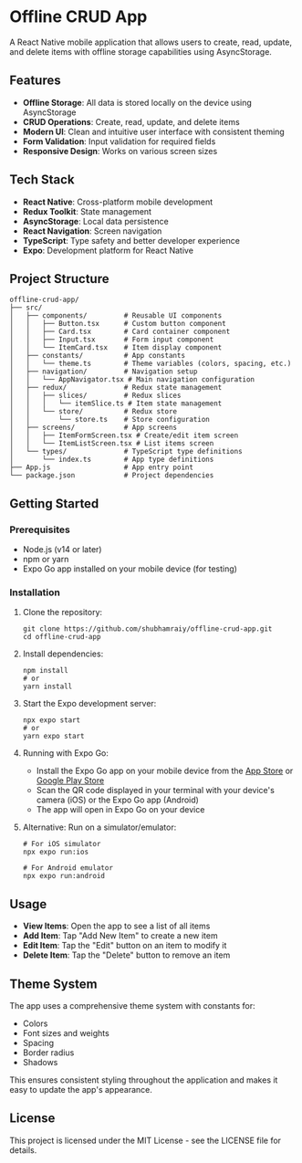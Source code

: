 # Offline CRUD App

A React Native mobile application that allows users to create, read, update, and delete items with offline storage capabilities using AsyncStorage.

## Features

- **Offline Storage**: All data is stored locally on the device using AsyncStorage
- **CRUD Operations**: Create, read, update, and delete items
- **Modern UI**: Clean and intuitive user interface with consistent theming
- **Form Validation**: Input validation for required fields
- **Responsive Design**: Works on various screen sizes

## Tech Stack

- **React Native**: Cross-platform mobile development
- **Redux Toolkit**: State management
- **AsyncStorage**: Local data persistence
- **React Navigation**: Screen navigation
- **TypeScript**: Type safety and better developer experience
- **Expo**: Development platform for React Native

## Project Structure

```
offline-crud-app/
├── src/
│   ├── components/         # Reusable UI components
│   │   ├── Button.tsx      # Custom button component
│   │   ├── Card.tsx        # Card container component
│   │   ├── Input.tsx       # Form input component
│   │   └── ItemCard.tsx    # Item display component
│   ├── constants/          # App constants
│   │   └── theme.ts        # Theme variables (colors, spacing, etc.)
│   ├── navigation/         # Navigation setup
│   │   └── AppNavigator.tsx # Main navigation configuration
│   ├── redux/              # Redux state management
│   │   ├── slices/         # Redux slices
│   │   │   └── itemSlice.ts # Item state management
│   │   └── store/          # Redux store
│   │       └── store.ts    # Store configuration
│   ├── screens/            # App screens
│   │   ├── ItemFormScreen.tsx # Create/edit item screen
│   │   └── ItemListScreen.tsx # List items screen
│   └── types/              # TypeScript type definitions
│       └── index.ts        # App type definitions
├── App.js                  # App entry point
└── package.json            # Project dependencies
```

## Getting Started

### Prerequisites

- Node.js (v14 or later)
- npm or yarn
- Expo Go app installed on your mobile device (for testing)

### Installation

1. Clone the repository:

   ```
   git clone https://github.com/shubhamraiy/offline-crud-app.git
   cd offline-crud-app
   ```

2. Install dependencies:

   ```
   npm install
   # or
   yarn install
   ```

3. Start the Expo development server:

   ```
   npx expo start
   # or
   yarn expo start
   ```

4. Running with Expo Go:

   - Install the Expo Go app on your mobile device from the [App Store](https://apps.apple.com/app/apple-store/id982107779) or [Google Play Store](https://play.google.com/store/apps/details?id=host.exp.exponent)
   - Scan the QR code displayed in your terminal with your device's camera (iOS) or the Expo Go app (Android)
   - The app will open in Expo Go on your device

5. Alternative: Run on a simulator/emulator:

   ```
   # For iOS simulator
   npx expo run:ios

   # For Android emulator
   npx expo run:android
   ```

## Usage

- **View Items**: Open the app to see a list of all items
- **Add Item**: Tap "Add New Item" to create a new item
- **Edit Item**: Tap the "Edit" button on an item to modify it
- **Delete Item**: Tap the "Delete" button to remove an item

## Theme System

The app uses a comprehensive theme system with constants for:

- Colors
- Font sizes and weights
- Spacing
- Border radius
- Shadows

This ensures consistent styling throughout the application and makes it easy to update the app's appearance.

## License

This project is licensed under the MIT License - see the LICENSE file for details.
